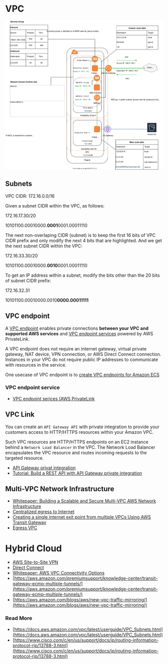 # VPC

![vpc](../img/aws-vpc.svg)

## Subnets

VPC CIDR: 172.16.0.0/16

Given a subnet CIDR within the VPC, as follows:

172.16.17.30/20

10101100.00010000.**0001**0001.00011110

The next non-overlaping CIDR (subnet) is to keep the first 16 bits of VPC CIDR prefix and only modify the next 4 bits that are highlighted. And we get the next subnet CIDR within the VPC:

172.16.33.30/20

10101100.00010000.**0010**0001.00011110

To get an IP address within a subnet, modify the bits other than the 20 bits of subnet CIDR prefix:

172.16.32.31 

10101100.00010000.0010**0000.00011111**

## VPC endpoint

A [VPC endpoint](https://docs.aws.amazon.com/vpc/latest/privatelink/vpc-endpoints.html) enables private connections **between your VPC and supported AWS services** and [VPC endpoint services](https://docs.aws.amazon.com/vpc/latest/privatelink/endpoint-service.html) powered by AWS PrivateLink.

A VPC endpoint does not require an internet gateway, virtual private gateway, NAT device, VPN connection, or AWS Direct Connect connection. Instances in your VPC do not require public IP addresses to communicate with resources in the service. 

One usecase of VPC endpoint is to [create VPC endpoints for Amazon ECS](https://docs.aws.amazon.com/AmazonECS/latest/developerguide/vpc-endpoints.html)

### VPC endpoint service

- [VPC endpoint serices (AWS PrivateLink](https://docs.aws.amazon.com/vpc/latest/privatelink/endpoint-service-overview.html)

## VPC Link

You can create an `API Gateway API` with private integration to provide your customers access to HTTP/HTTPS resources within your Amazon VPC.

Such VPC resources are HTTP/HTTPS endpoints on an EC2 instance behind a `Network Load Balancer` in the VPC. The Network Load Balancer encapsulates the VPC resource and routes incoming requests to the targeted resource. 

- [API Gateway privat integration](https://docs.aws.amazon.com/apigateway/latest/developerguide/set-up-api-with-vpclink-console.html)
- [Tutorial: Build a REST API with API Gateway private integration](https://docs.aws.amazon.com/apigateway/latest/developerguide/getting-started-with-private-integration.html)

## Multi-VPC Network Infrastructure

- [Whitepaper: Building a Scalable and Secure Multi-VPC AWS Network Infrastructure](https://docs.aws.amazon.com/whitepapers/latest/building-scalable-secure-multi-vpc-network-infrastructure/welcome.html)
- [Centralized egress to Internet](https://docs.aws.amazon.com/whitepapers/latest/building-scalable-secure-multi-vpc-network-infrastructure/centralized-egress-to-internet.html)
- [Creating a single internet exit point from multiple VPCs Using AWS Transit Gateway](https://aws.amazon.com/blogs/networking-and-content-delivery/creating-a-single-internet-exit-point-from-multiple-vpcs-using-aws-transit-gateway/)
- [Egress VPC](https://www.gilles.cloud/2020/10/egress-vpc-and-aws-transit-gateway.html)

# Hybrid Cloud

- [AWS Site-to-Site VPN](https://docs.aws.amazon.com/vpn/latest/s2svpn/vpn-redundant-connection.html)
- [Direct Connect](https://docs.aws.amazon.com/directconnect/latest/UserGuide/lags.html)
- [Whitepaper: AWS VPC Connectivity Options](https://d1.awsstatic.com/whitepapers/aws-amazon-vpc-connectivity-options.pdf)
- [https://aws.amazon.com/premiumsupport/knowledge-center/transit-gateway-ecmp-multiple-tunnels/](https://aws.amazon.com/premiumsupport/knowledge-center/transit-gateway-ecmp-multiple-tunnels/)
- [https://aws.amazon.com/blogs/aws/new-vpc-traffic-mirroring/](https://aws.amazon.com/blogs/aws/new-vpc-traffic-mirroring/)

### Read More

- [https://docs.aws.amazon.com/vpc/latest/userguide/VPC_Subnets.html](https://docs.aws.amazon.com/vpc/latest/userguide/VPC_Subnets.html)
- [https://www.cisco.com/c/en/us/support/docs/ip/routing-information-protocol-rip/13788-3.html](https://www.cisco.com/c/en/us/support/docs/ip/routing-information-protocol-rip/13788-3.html)
